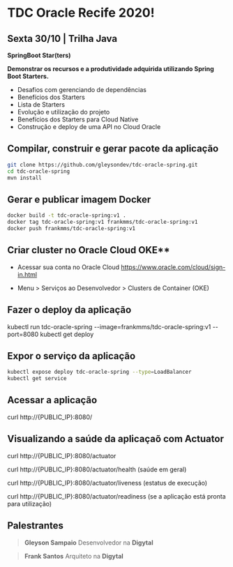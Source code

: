 # TDC Oracle Recife 2020!

## Sexta 30/10 | Trilha Java


**SpringBoot Star(ters)**

**Demonstrar os recursos e a produtividade adquirida utilizando Spring Boot Starters.**

- Desafios com gerenciando de dependências 
- Benefícios dos Starters
- Lista de Starters
- Evolução e utilização do projeto
- Benefícios dos Starters para Cloud Native
- Construção e deploy de uma API no Cloud Oracle

## Compilar, construir e gerar pacote da aplicação
```bash
git clone https://github.com/gleysondev/tdc-oracle-spring.git
cd tdc-oracle-spring
mvn install
```

## Gerar e publicar imagem Docker
```bash
docker build -t tdc-oracle-spring:v1 .
docker tag tdc-oracle-spring:v1 frankmms/tdc-oracle-spring:v1
docker push frankmms/tdc-oracle-spring:v1
```

## Criar cluster no Oracle Cloud OKE**

* Acessar sua conta no Oracle Cloud https://www.oracle.com/cloud/sign-in.html

* Menu > Serviços ao Desenvolvedor > Clusters de Container (OKE)

## Fazer o deploy da aplicação

kubectl run tdc-oracle-spring --image=frankmms/tdc-oracle-spring:v1 --port=8080
kubectl get deploy

## Expor o serviço da aplicação

```bash
kubectl expose deploy tdc-oracle-spring --type=LoadBalancer
kubectl get service
```

## Acessar a aplicação

curl http://{PUBLIC_IP}:8080/


## Visualizando a saúde da aplicaçaõ com Actuator

curl http://{PUBLIC_IP}:8080/actuator

curl http://{PUBLIC_IP}:8080/actuator/health (saúde em geral)

curl http://{PUBLIC_IP}:8080/actuator/liveness (estatus de execução)

curl http://{PUBLIC_IP}:8080/actuator/readiness (se a aplicação está pronta para utilização)


## Palestrantes
> **Gleyson Sampaio** Desenvolvedor na **Digytal** 

> **Frank Santos** Arquiteto na **Digytal** 
